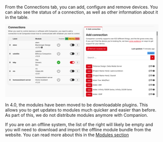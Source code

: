 From the Connections tab, you can add, configure and remove devices. You can also see the status of a connection, as well as other information about it in the table.

![Connections Page](images/connection_list.png?raw=true 'Connections Page')

In 4.0, the modules have been moved to be downloadable plugins. This allows you to get updates to modules much quicker and easier than before. As part of this, we do not distribute modules anymore with Companion.

If you are on an offline system, the list of the right will likely be empty and you will need to download and import the offline module bundle from the website. You can read more about this in the [Modules section](#6_modules.md)
